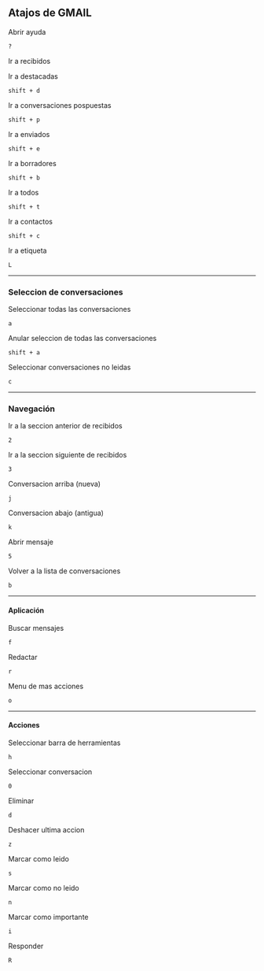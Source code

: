 ## Atajos de GMAIL

Abrir ayuda

	?

Ir a recibidos

	

Ir a destacadas

	shift + d

Ir a conversaciones pospuestas

	shift + p

Ir a enviados

	shift + e

Ir a borradores

	shift + b

Ir a todos

	shift + t

Ir a contactos

	shift + c

Ir a etiqueta

	L

---

### Seleccion de conversaciones

Seleccionar todas las conversaciones

	a

Anular seleccion de todas las conversaciones

	shift + a

Seleccionar conversaciones no leidas

	c

---

### Navegación

Ir a la seccion anterior de recibidos

	2

Ir a la seccion siguiente de recibidos

	3

Conversacion arriba (nueva)

	j	

Conversacion abajo (antigua)

	k

Abrir mensaje

	5

Volver a la lista de conversaciones

	b

---

#### Aplicación

Buscar mensajes

	f

Redactar

	r

Menu de mas acciones

	o

---

#### Acciones

Seleccionar barra de herramientas

	h

Seleccionar conversacion

	0

Eliminar

	d

Deshacer ultima accion

	z

Marcar como leido

	s

Marcar como no leido

	n

Marcar como importante

	i

Responder

	R

